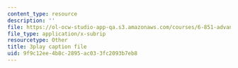 ```yaml
---
content_type: resource
description: ''
file: https://ol-ocw-studio-app-qa.s3.amazonaws.com/courses/6-851-advanced-data-structures-spring-2012/9f9c12ee4b8c2895ac033fc2093b7eb8_XZLN6NxEQWo.srt
file_type: application/x-subrip
resourcetype: Other
title: 3play caption file
uid: 9f9c12ee-4b8c-2895-ac03-3fc2093b7eb8
---
```

